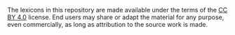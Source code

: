 The lexicons in this repository are made available under the terms of the [CC BY 4.0](http://creativecommons.org/licenses/by/4.0/) license.
End users may share or adapt the material for any purpose, even commercially, as long as attribution to the source work is made.
